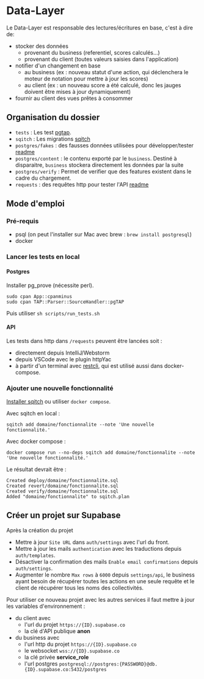 # Data-Layer
Le Data-Layer est responsable des lectures/écritures en base, c'est à dire de:

- stocker des données
    - provenant du business (referentiel, scores calculés...)
    - provenant du client (toutes valeurs saisies dans l'application)
- notifier d'un changement en base
    - au business (ex : nouveau statut d'une action, qui déclenchera le moteur de notation pour mettre à jour les
      scores)
    - au client (ex : un nouveau score a été calculé, donc les jauges doivent être mises à jour dynamiquement)
- fournir au client des vues prêtes à consommer

## Organisation du dossier
- `tests` : Les test [pgtap](https://pgtap.org/).
- `sqitch` : Les migrations [sqitch](https://sqitch.org/about/)
- `postgres/fakes` : des fausses données utilisées pour développer/tester [readme](data_layer/postgres/fakes/README.md)
- `postgres/content` : le contenu exporté par le `business`. Destiné à disparaitre, `business` stockera directement les données par la suite
- `postgres/verify` : Permet de verifier que des features existent dans le cadre du chargement.
- `requests` : des requêtes http pour tester l'API [readme](data_layer/requests/README.md)

## Mode d'emploi

### Pré-requis
- psql (on peut l'installer sur Mac avec brew : `brew install postgresql`)
- docker

### Lancer les tests en local

#### Postgres
Installer pg_prove (nécessite perl).

```shell
sudo cpan App::cpanminus
sudo cpan TAP::Parser::SourceHandler::pgTAP
```

Puis utiliser `sh scripts/run_tests.sh`

#### API
Les tests dans http dans `/requests` peuvent être lancées soit :
- directement depuis IntelliJ/Webstorm
- depuis VSCode avec le plugin httpYac
- à partir d'un terminal avec [restcli](https://github.com/restcli/restcli), qui est utilisé aussi dans docker-compose.

### Ajouter une nouvelle fonctionnalité
[Installer sqitch](https://sqitch.org/download/) ou utiliser `docker compose`.

Avec sqitch en local :
```shell
sqitch add domaine/fonctionnalite --note 'Une nouvelle fonctionnalité.'
```

Avec docker compose :
```shell
docker compose run --no-deps sqitch add domaine/fonctionnalite --note 'Une nouvelle fonctionnalité.'
```

Le résultat devrait être :
```
Created deploy/domaine/fonctionnalite.sql
Created revert/domaine/fonctionnalite.sql
Created verify/domaine/fonctionnalite.sql
Added "domaine/fonctionnalite" to sqitch.plan
```


## Créer un projet sur Supabase
Après la création du projet
- Mettre à jour `Site URL` dans `auth/settings` avec l'url du front.
- Mettre à jour les mails `authentication` avec les traductions depuis `auth/templates`.
- Désactiver la confirmation des mails `Enable email confirmations` depuis `auth/settings`.
- Augmenter le nombre `Max rows` à `6000` depuis `settings/api`, 
le business ayant besoin de récupérer toutes les actions en une seule requête
et le client de récupérer tous les noms des collectivités.

Pour utiliser ce nouveau projet avec les autres services
il faut mettre à jour les variables d'environnement :
- du client avec
  - l'url du projet `https://{ID}.supabase.co`
  - la clé d'API publique **anon**
- du business avec
  - l'url http du projet `https://{ID}.supabase.co`
  - le websocket `wss://{ID}.supabase.co`
  - la clé privée **service_role**
  - l'url postgres `postgresql://postgres:{PASSWORD}@db.{ID}.supabase.co:5432/postgres`
